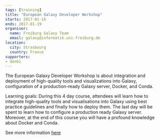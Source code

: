 ```yaml
---
tags: [training]
title: "European Galaxy Developer Workshop"
starts: 2017-01-16
ends: 2017-01-19
organiser:
  name: Freiburg Galaxy Team
  email: galaxy@informatik.uni-freiburg.de
location:
  city: Strasbourg
  country: France
supporters:
- denbi
---
```


The European Galaxy Developer Workshop is about integration and deployment of high-quality tools and visualizations into Galaxy, configuration of a production-ready Galaxy server, Docker, and Conda.

Learning goals:
During this 4 day course, attendees will learn how to integrate high-quality tools and visualisations into Galaxy using best practice guidelines and finally how to deploy them. The last day will be spent to learn how to configure a production ready Galaxy server. Moreover, at the end of this course you will have a profound knowledge about Docker and Conda.

See more information [here](https://www.france-bioinformatique.fr/evenements/EGDW2017)
